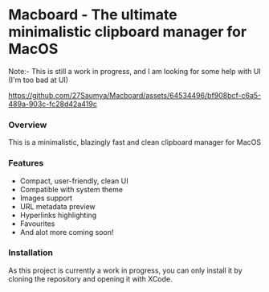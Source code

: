 # Macboard - The ultimate minimalistic clipboard manager for MacOS

Note:- This is still a work in progress, and I am looking for some help with UI (I'm too bad at UI)



https://github.com/27Saumya/Macboard/assets/64534496/bf908bcf-c6a5-489a-903c-fc28d42a419c



### Overview

This is a minimalistic, blazingly fast and clean clipboard manager for MacOS

### Features

- Compact, user-friendly, clean UI
- Compatible with system theme
- Images support
- URL metadata preview
- Hyperlinks highlighting
- Favourites
- And alot more coming soon!

### Installation

As this project is currently a work in progress, you can only install it by cloning the repository and opening it with XCode.

